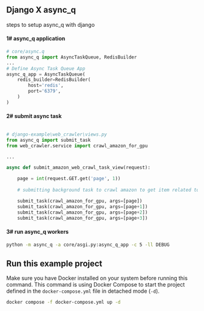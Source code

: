 ## Django X async_q
steps to setup async_q with django 
#### 1# async_q application

```python
# core/async.q
from async_q import AsyncTaskQueue, RedisBuilder
...
# Define Async Task Queue App
async_q_app = AsyncTaskQueue(
    redis_builder=RedisBuilder(
        host='redis',
        port='6379',
    )
)
```

#### 2# submit async task

```python

# django-example\web_crawler\views.py
from async_q import submit_task
from web_crawler.service import crawl_amazon_for_gpu

...

async def submit_amazon_web_crawl_task_view(request):

    page = int(request.GET.get('page', 1))
    
    # submitting background task to crawl amazon to get item related to gpu

    submit_task(crawl_amazon_for_gpu, args=[page])
    submit_task(crawl_amazon_for_gpu, args=[page+1])
    submit_task(crawl_amazon_for_gpu, args=[page+2])
    submit_task(crawl_amazon_for_gpu, args=[page+3])

```

#### 3# run async_q workers
```bash
python -m async_q -a core/asgi.py:async_q_app -c 5 -ll DEBUG
```


## Run this example project
Make sure you have Docker installed on your system before running this command. This command is using Docker Compose to start the project defined in the `docker-compose.yml` file in detached mode (`-d`).
```bash
docker compose -f docker-compose.yml up -d
```

